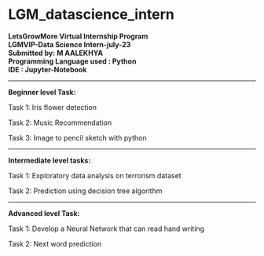 # LGM_datascience_intern  
__LetsGrowMore Virtual Internship Program__  
__LGMVIP-Data Science Intern-july-23__  
__Submitted by: M AALEKHYA__  
__Programming Language used : Python__  
__IDE : Jupyter-Notebook__  

_____________________________________________________________________________________________________

  
__Beginner level Task:__  

  
Task 1: Iris flower detection  

Task 2: Music Recommendation  

  
Task 3: Image to pencil sketch with python  

_______________________________________________________________________________________________________

__Intermediate level tasks:__  

Task 1: Exploratory data analysis on terrorism dataset  

Task 2: Prediction using decision tree algorithm    

_________________________________________________________________________________________________________

__Advanced level Task:__  

Task 1: Develop a Neural Network that can read hand writing  

Task 2: Next word prediction  






